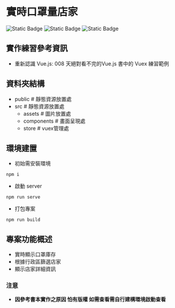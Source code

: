 # 實時口罩量店家
![Static Badge](https://img.shields.io/badge/Node-v16.20.2-blue) ![Static Badge](https://img.shields.io/badge/Vue-v3-blue) ![Static Badge](https://img.shields.io/badge/VueCli-blue)

## 實作練習參考資訊
- 重新認識 Vue.js: 008 天絕對看不完的Vue.js 書中的 Vuex 練習範例

## 資料夾結構
  - public # 靜態資源放置處
  - src # 靜態資源放置處
    - assets # 圖片放置處
    - components # 畫面呈現處
    - store # vuex管理處

## 環境建置
- 初始需安裝環境
```
npm i 
```
- 啟動 server
```
npm run serve
```
- 打包專案
```
npm run build
```
## 專案功能概述
- 實時顯示口罩庫存
- 根據行政區篩選店家
- 顯示店家詳細資訊

### 注意
- **因參考書本實作之原因 怕有版權 如需查看需自行建構環境啟動查看**
